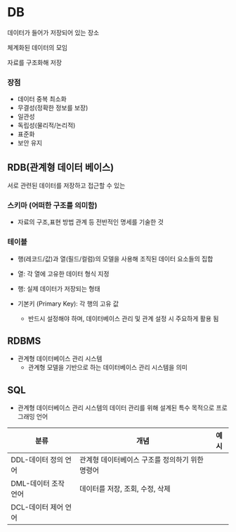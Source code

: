 # DB

데이터가 들어가 저장되어 있는 장소

체계화된 데이터의 모임

자료를 구조화해 저장

### 장점

- 데이터 중복 최소화
- 무결성(정확한 정보를 보장)
- 일관성
- 독립성(물리적/논리적)
- 표준화
- 보안 유지



## RDB(관계형 데이터 베이스)

서로 관련된 데이터를 저장하고 접근할 수 있는



### 스키마 (어떠한 구조를 의미함)

-  자료의 구조,표현 방법 관계 등 전반적인 명세를 기술한 것

### 테이블

- 행(레코드/값)과 열(필드/컬럼)의 모델을 사용해 조직된 데이터 요소들의 집합

- 열: 각 열에 고유한 데이터 형식 지정
- 행: 실제 데이터가 저장되는 형태

- 기본키 (Primary Key): 각 행의 고유 값
  - 반드시 설정해야 하며, 데이터베이스 관리 및 관계 설정 시 주요하게 활용 됨

## RDBMS

- 관계형 데이터베이스 관리 시스템
  - 관계형 모델을 기반으로 하는 데이터베이스 관리 시스템을 의미

## SQL

- 관계형 데이터베이스 관리 시스템의 데이터 관리를 위해 설계된 특수 목적으로 프로그래밍 언어

| 분류                 | 개념                                            | 예시 |
| -------------------- | ----------------------------------------------- | ---- |
| DDL-데이터 정의 언어 | 관계형 데이터베이스 구조를 정의하기 위한 명령어 |      |
| DML-데이터 조작 언어 | 데이터를 저장, 조회, 수정, 삭제                 |      |
| DCL-데이터 제어 언어 |                                                 |      |

